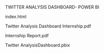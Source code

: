 TWITTER ANALYSIS DASHBOARD- POWER BI

index.html

Twitter Analysis Dashboard Internship.pdf

Internship Report.pdf

Twitter AnalysisDashboard.pbix
